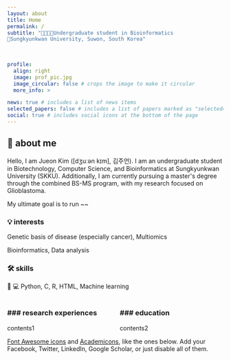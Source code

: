 ```yaml
---
layout: about
title: Home
permalink: /
subtitle: "🧬👩🏻‍💻Undergraduate student in Bioinformatics  
📍Sungkyunkwan University, Suwon, South Korea"
  
  

profile:
  align: right
  image: prof_pic.jpg
  image_circular: false # crops the image to make it circular
  more_info: >

news: true # includes a list of news items
selected_papers: false # includes a list of papers marked as "selected={true}"
social: true # includes social icons at the bottom of the page
---
```



## 💫 about me

Hello, I am Jueon Kim ([dʒuːən kɪm], 김주언). I am an undergraduate student in Biotechnology, Computer Science, and Bioinformatics at Sungkyunkwan University (SKKU). Additionally, I am currently pursuing a master's degree through the combined BS-MS program, with my research focused on Glioblastoma.

My ultimate goal is to run ~~

### 💡 interests
Genetic basis of disease (especially cancer), Multiomics </p>
Bioinformatics, Data analysis



### 🛠️ skills
🧪 
💻 Python, C, R, HTML, Machine learning

<div style="display: flex; justify-content: space-between;">

  <div style="width: 48%;">
    <h3>### research experiences</h3>
    contents1
  </div>

  <div style="width: 48%;">
    <h3>### education</h3>
    contents2
  </div>

</div>

[Font Awesome icons](https://fontawesome.com/) and [Academicons](https://jpswalsh.github.io/academicons/), like the ones below. Add your Facebook, Twitter, LinkedIn, Google Scholar, or just disable all of them.

